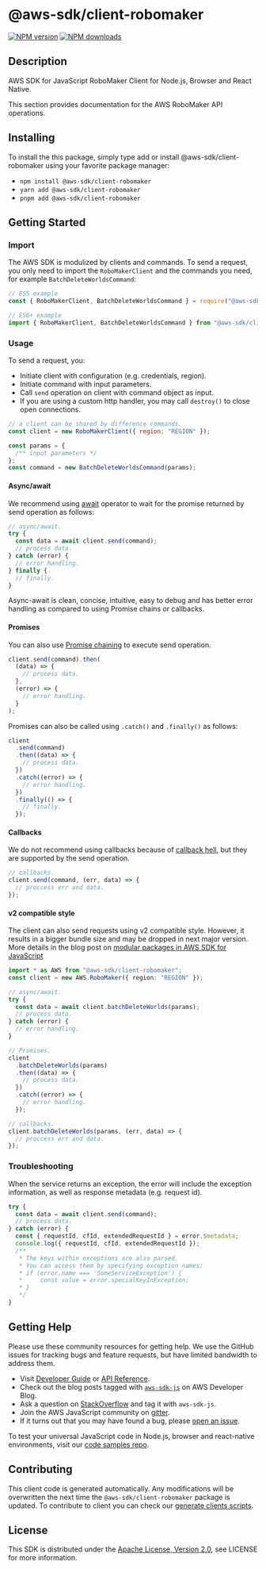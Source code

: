 # @aws-sdk/client-robomaker

[![NPM version](https://img.shields.io/npm/v/@aws-sdk/client-robomaker/latest.svg)](https://www.npmjs.com/package/@aws-sdk/client-robomaker)
[![NPM downloads](https://img.shields.io/npm/dm/@aws-sdk/client-robomaker.svg)](https://www.npmjs.com/package/@aws-sdk/client-robomaker)

## Description

AWS SDK for JavaScript RoboMaker Client for Node.js, Browser and React Native.

<p>This section provides documentation for the AWS RoboMaker API operations.</p>

## Installing

To install the this package, simply type add or install @aws-sdk/client-robomaker
using your favorite package manager:

- `npm install @aws-sdk/client-robomaker`
- `yarn add @aws-sdk/client-robomaker`
- `pnpm add @aws-sdk/client-robomaker`

## Getting Started

### Import

The AWS SDK is modulized by clients and commands.
To send a request, you only need to import the `RoboMakerClient` and
the commands you need, for example `BatchDeleteWorldsCommand`:

```js
// ES5 example
const { RoboMakerClient, BatchDeleteWorldsCommand } = require("@aws-sdk/client-robomaker");
```

```ts
// ES6+ example
import { RoboMakerClient, BatchDeleteWorldsCommand } from "@aws-sdk/client-robomaker";
```

### Usage

To send a request, you:

- Initiate client with configuration (e.g. credentials, region).
- Initiate command with input parameters.
- Call `send` operation on client with command object as input.
- If you are using a custom http handler, you may call `destroy()` to close open connections.

```js
// a client can be shared by difference commands.
const client = new RoboMakerClient({ region: "REGION" });

const params = {
  /** input parameters */
};
const command = new BatchDeleteWorldsCommand(params);
```

#### Async/await

We recommend using [await](https://developer.mozilla.org/en-US/docs/Web/JavaScript/Reference/Operators/await)
operator to wait for the promise returned by send operation as follows:

```js
// async/await.
try {
  const data = await client.send(command);
  // process data.
} catch (error) {
  // error handling.
} finally {
  // finally.
}
```

Async-await is clean, concise, intuitive, easy to debug and has better error handling
as compared to using Promise chains or callbacks.

#### Promises

You can also use [Promise chaining](https://developer.mozilla.org/en-US/docs/Web/JavaScript/Guide/Using_promises#chaining)
to execute send operation.

```js
client.send(command).then(
  (data) => {
    // process data.
  },
  (error) => {
    // error handling.
  }
);
```

Promises can also be called using `.catch()` and `.finally()` as follows:

```js
client
  .send(command)
  .then((data) => {
    // process data.
  })
  .catch((error) => {
    // error handling.
  })
  .finally(() => {
    // finally.
  });
```

#### Callbacks

We do not recommend using callbacks because of [callback hell](http://callbackhell.com/),
but they are supported by the send operation.

```js
// callbacks.
client.send(command, (err, data) => {
  // proccess err and data.
});
```

#### v2 compatible style

The client can also send requests using v2 compatible style.
However, it results in a bigger bundle size and may be dropped in next major version. More details in the blog post
on [modular packages in AWS SDK for JavaScript](https://aws.amazon.com/blogs/developer/modular-packages-in-aws-sdk-for-javascript/)

```ts
import * as AWS from "@aws-sdk/client-robomaker";
const client = new AWS.RoboMaker({ region: "REGION" });

// async/await.
try {
  const data = await client.batchDeleteWorlds(params);
  // process data.
} catch (error) {
  // error handling.
}

// Promises.
client
  .batchDeleteWorlds(params)
  .then((data) => {
    // process data.
  })
  .catch((error) => {
    // error handling.
  });

// callbacks.
client.batchDeleteWorlds(params, (err, data) => {
  // proccess err and data.
});
```

### Troubleshooting

When the service returns an exception, the error will include the exception information,
as well as response metadata (e.g. request id).

```js
try {
  const data = await client.send(command);
  // process data.
} catch (error) {
  const { requestId, cfId, extendedRequestId } = error.$metadata;
  console.log({ requestId, cfId, extendedRequestId });
  /**
   * The keys within exceptions are also parsed.
   * You can access them by specifying exception names:
   * if (error.name === 'SomeServiceException') {
   *     const value = error.specialKeyInException;
   * }
   */
}
```

## Getting Help

Please use these community resources for getting help.
We use the GitHub issues for tracking bugs and feature requests, but have limited bandwidth to address them.

- Visit [Developer Guide](https://docs.aws.amazon.com/sdk-for-javascript/v3/developer-guide/welcome.html)
  or [API Reference](https://docs.aws.amazon.com/AWSJavaScriptSDK/v3/latest/index.html).
- Check out the blog posts tagged with [`aws-sdk-js`](https://aws.amazon.com/blogs/developer/tag/aws-sdk-js/)
  on AWS Developer Blog.
- Ask a question on [StackOverflow](https://stackoverflow.com/questions/tagged/aws-sdk-js) and tag it with `aws-sdk-js`.
- Join the AWS JavaScript community on [gitter](https://gitter.im/aws/aws-sdk-js-v3).
- If it turns out that you may have found a bug, please [open an issue](https://github.com/aws/aws-sdk-js-v3/issues/new/choose).

To test your universal JavaScript code in Node.js, browser and react-native environments,
visit our [code samples repo](https://github.com/aws-samples/aws-sdk-js-tests).

## Contributing

This client code is generated automatically. Any modifications will be overwritten the next time the `@aws-sdk/client-robomaker` package is updated.
To contribute to client you can check our [generate clients scripts](https://github.com/aws/aws-sdk-js-v3/tree/main/scripts/generate-clients).

## License

This SDK is distributed under the
[Apache License, Version 2.0](http://www.apache.org/licenses/LICENSE-2.0),
see LICENSE for more information.
